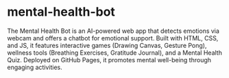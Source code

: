 # mental-health-bot


The Mental Health Bot is an AI-powered web app that detects emotions via webcam and offers a chatbot for emotional support. Built with HTML, CSS, and JS, it features interactive games (Drawing Canvas, Gesture Pong), wellness tools (Breathing Exercises, Gratitude Journal), and a Mental Health Quiz. Deployed on GitHub Pages, it promotes mental well-being through engaging activities.
